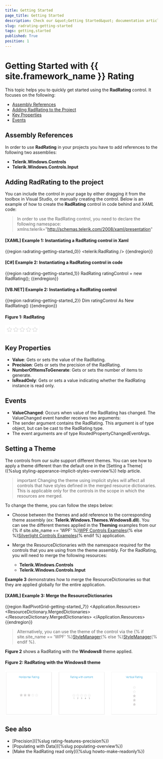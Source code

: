 ```yaml
---
title: Getting Started
page_title: Getting Started
description: Check our &quot;Getting Started&quot; documentation article for the RadRating {{ site.framework_name }} control.
slug: radrating-getting-started
tags: getting,started
published: True
position: 1
---
```


# Getting Started with {{ site.framework_name }} Rating

This topic helps you to quickly get started using the __RadRating__ control. It focuses on the following: 

* [Assembly References](#assembly-references)
* [Adding RadRating to the Project](#adding-radrating-to-the-project)
* [Key Properties](#key-properties)
* [Events](#events)

## Assembly References

In order to use __RadRating__ in your projects you have to add references to the following two assemblies:
 * __Telerik.Windows.Controls__
 * __Telerik.Windows.Controls.Input__

## Adding RadRating to the project

You can include the control in your page by either dragging it from the toolbox in Visual Studio, or manually creating the control. Below is an example of how to create the __RadRating__ control in code behind and *XAML* code:

> In order to use the RadRating control, you need to declare the following namespace: xmlns:telerik="http://schemas.telerik.com/2008/xaml/presentation"

#### __[XAML] Example 1: Instantiating a RadRating control in Xaml__
{{region radrating-getting-started_0}}
	<telerik:RadRating />
{{endregion}}

#### __[C#] Example 2: Instantiating a RadRating control in code__
{{region radrating-getting-started_1}}
	RadRating ratingControl = new RadRating();
{{endregion}}

#### __[VB.NET] Example 2: Instantiating a RadRating control__
{{region radrating-getting-started_2}}
	Dim ratingControl As New RadRating()
{{endregion}}

#### Figure 1: RadRating
![RadRating](images/rating_default.png)

## Key Properties

 * **Value**: Gets or sets the value of the RadRating.
 * **Precision**: Gets or sets the precision of the RadRating.
 * **NumberOfItemsToGenerate**: Gets or sets the number of items to generate.
 * **IsReadOnly**: Gets or sets a value indicating whether the RadRating instance is read only.

## Events 

 * **ValueChanged**: Occurs when value of the RadRating has changed. The ValueChanged event handler receives two arguments:
  * The sender argument contains the RadRating. This argument is of type object, but can be cast to the RadRating type.
  * The event arguments are of type RoutedPropertyChangedEventArgs.
  
## Setting a Theme

The controls from our suite support different themes. You can see how to apply a theme different than the default one in the [Setting a Theme]({%slug styling-apperance-implicit-styles-overview%}) help article.

>important Changing the theme using implicit styles will affect all controls that have styles defined in the merged resource dictionaries. This is applicable only for the controls in the scope in which the resources are merged. 

To change the theme, you can follow the steps below:

* Choose between the themes and add reference to the corresponding theme assembly (ex: **Telerik.Windows.Themes.Windows8.dll**). You can see the different themes applied in the **Theming** examples from our {% if site.site_name == 'WPF' %}[WPF Controls Examples](https://demos.telerik.com/wpf/){% else %}[Silverlight Controls Examples](https://demos.telerik.com/silverlight/#Rating/Theming){% endif %} application.

* Merge the ResourceDictionaries with the namespace required for the controls that you are using from the theme assembly. For the RadRating, you will need to merge the following resources:

	* __Telerik.Windows.Controls__
	* __Telerik.Windows.Controls.Input__

__Example 3__ demonstrates how to merge the ResourceDictionaries so that they are applied globally for the entire application.

#### __[XAML] Example 3: Merge the ResourceDictionaries__  
{{region RadPivotGrid-getting-started_7}}
	<Application.Resources>
		<ResourceDictionary>
			<ResourceDictionary.MergedDictionaries>
				<ResourceDictionary Source="/Telerik.Windows.Themes.Windows8;component/Themes/System.Windows.xaml"/>
				<ResourceDictionary Source="/Telerik.Windows.Themes.Windows8;component/Themes/Telerik.Windows.Controls.xaml"/>
				<ResourceDictionary Source="/Telerik.Windows.Themes.Windows8;component/Themes/Telerik.Windows.Controls.Input.xaml"/>
			</ResourceDictionary.MergedDictionaries>
		</ResourceDictionary>
	</Application.Resources>
{{endregion}}

>Alternatively, you can use the theme of the control via the {% if site.site_name == 'WPF' %}[StyleManager](https://docs.telerik.com/devtools/wpf/styling-and-appearance/stylemanager/common-styling-apperance-setting-theme-wpf){% else %}[StyleManager](https://docs.telerik.com/devtools/silverlight/styling-and-appearance/stylemanager/common-styling-apperance-setting-theme){% endif %}.

__Figure 2__ shows a RadRating with the **Windows8** theme applied.

#### __Figure 2: RadRating with the Windows8 theme__
![RadRating with Windows8 theme](images/radrating-setting-theme.png)  

## See also
 * [Precision]({%slug rating-features-precision%})
 * [Populating with Data]({%slug populating-overview%})
 * [Make the RadRating read only]({%slug howto-make-readonly%})
